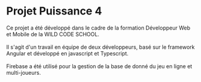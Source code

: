 # Projet Puissance 4

Ce projet a été développé dans le cadre de la formation Développeur Web et Mobile de la WILD CODE SCHOOL.
<br>
<br>
Il s'agit d'un travail en équipe de deux développeurs, basé sur le framework Angular et développé en javascript et Typescript.
<br>
<br>
Firebase a été utilisé pour la gestion de la base de donné du jeu en ligne et multi-joueurs.

